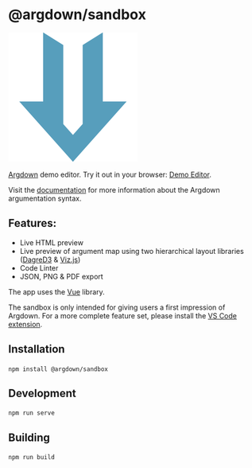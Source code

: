 # @argdown/sandbox

![Argdown logo](../../argdown-arrow.png?raw=true "Argdown logo")

[Argdown](https://argdown.org) demo editor. Try it out in your browser: [Demo Editor](http://argdown.org/sandbox/).

Visit the [documentation](https://argdown.org) for more information about the Argdown argumentation syntax.

## Features:

- Live HTML preview
- Live preview of argument map using two hierarchical layout libraries ([DagreD3](https://github.com/dagrejs/dagre-d3) & [Viz.js](https://github.com/mdaines/viz.js/))
- Code Linter
- JSON, PNG & PDF export

The app uses the [Vue](https://vuejs.org/) library.

The sandbox is only intended for giving users a first impression of Argdown. For a more complete feature set, please install the [VS Code extension](https://argdown.org/guide/installing-the-vscode-extension.html).

## Installation

`npm install @argdown/sandbox`

## Development

`npm run serve`

## Building

`npm run build`